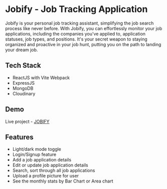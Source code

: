 # Jobify - Job Tracking Application

Jobify is your personal job tracking assistant, simplifying the job search process like never before. With Jobify, you can effortlessly monitor your job applications, including the companies you've applied to, application statuses, job types, and positions. It's your secret weapon to staying organized and proactive in your job hunt, putting you on the path to landing your dream job.

## Tech Stack

 - ReactJS with Vite Webpack
 - ExpressJS
 - MongoDB
 - Cloudinary

## Demo

Live project - [JOBIFY](https://jobify-mern-app-frontend.vercel.app/)

## Features

- Light/dark mode toggle
- Login/Signup feature 
- Add a job application details
- Edit or update job application details
- Search, sort through all job applications
- Upload a profile picture for user
- See the monthly stats by Bar Chart or Area chart
